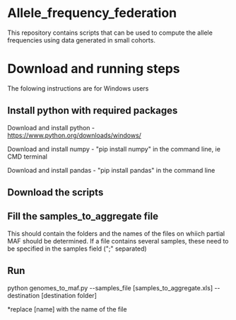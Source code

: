# Allele_frequency_federation
This repository contains scripts that can be used to compute the allele frequencies using data generated in small cohorts.

# Download and running steps
The folowing instructions are for Windows users

## Install python with required packages
Download and install python - https://www.python.org/downloads/windows/

Download and install numpy - "pip install numpy" in the command line, ie CMD terminal

Download and install pandas - "pip install pandas" in the command line

## Download the  scripts

## Fill the samples_to_aggregate file
This should contain the folders and the names of the files on whiich partial MAF should be determined. If a file contains several samples, these need to be specified in the samples field (";" separated)
## Run
python genomes_to_maf.py --samples_file [samples_to_aggregate.xls] --destination [destination folder]

*replace [name] with the name of the file 

